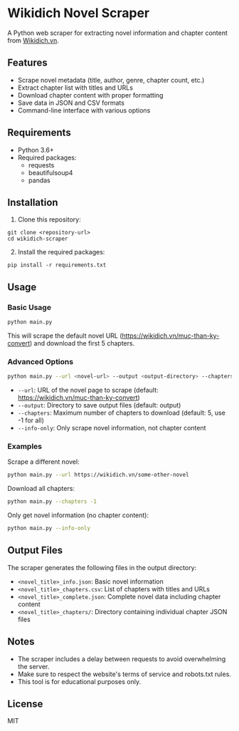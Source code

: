 # Wikidich Novel Scraper

A Python web scraper for extracting novel information and chapter content from [Wikidich.vn](https://wikidich.vn/).

## Features

- Scrape novel metadata (title, author, genre, chapter count, etc.)
- Extract chapter list with titles and URLs
- Download chapter content with proper formatting
- Save data in JSON and CSV formats
- Command-line interface with various options

## Requirements

- Python 3.6+
- Required packages:
  - requests
  - beautifulsoup4
  - pandas

## Installation

1. Clone this repository:
```
git clone <repository-url>
cd wikidich-scraper
```

2. Install the required packages:
```
pip install -r requirements.txt
```

## Usage

### Basic Usage

```bash
python main.py
```

This will scrape the default novel URL (https://wikidich.vn/muc-than-ky-convert) and download the first 5 chapters.

### Advanced Options

```bash
python main.py --url <novel-url> --output <output-directory> --chapters <max-chapters> [--info-only]
```

- `--url`: URL of the novel page to scrape (default: https://wikidich.vn/muc-than-ky-convert)
- `--output`: Directory to save output files (default: output)
- `--chapters`: Maximum number of chapters to download (default: 5, use -1 for all)
- `--info-only`: Only scrape novel information, not chapter content

### Examples

Scrape a different novel:
```bash
python main.py --url https://wikidich.vn/some-other-novel
```

Download all chapters:
```bash
python main.py --chapters -1
```

Only get novel information (no chapter content):
```bash
python main.py --info-only
```

## Output Files

The scraper generates the following files in the output directory:

- `<novel_title>_info.json`: Basic novel information
- `<novel_title>_chapters.csv`: List of chapters with titles and URLs
- `<novel_title>_complete.json`: Complete novel data including chapter content
- `<novel_title>_chapters/`: Directory containing individual chapter JSON files

## Notes

- The scraper includes a delay between requests to avoid overwhelming the server.
- Make sure to respect the website's terms of service and robots.txt rules.
- This tool is for educational purposes only.

## License

MIT 